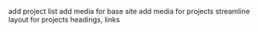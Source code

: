 add project list
add media for base site
add media for projects
streamline layout for projects
    headings, links